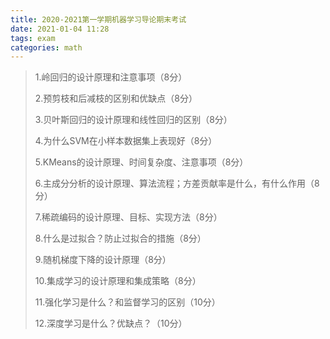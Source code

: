 ```yaml
---
title: 2020-2021第一学期机器学习导论期末考试
date: 2021-01-04 11:28
tags: exam
categories: math
---
```


>1.岭回归的设计原理和注意事项（8分）
>
>2.预剪枝和后减枝的区别和优缺点（8分）
>
>3.贝叶斯回归的设计原理和线性回归的区别（8分）
>
>4.为什么SVM在小样本数据集上表现好（8分）
>
>5.KMeans的设计原理、时间复杂度、注意事项（8分）
>
>6.主成分分析的设计原理、算法流程；方差贡献率是什么，有什么作用（8分）
>
>7.稀疏编码的设计原理、目标、实现方法（8分）
>
>8.什么是过拟合？防止过拟合的措施（8分）
>
>9.随机梯度下降的设计原理（8分）
>
>10.集成学习的设计原理和集成策略（8分）
>
>11.强化学习是什么？和监督学习的区别（10分）
>
>12.深度学习是什么？优缺点？（10分）
